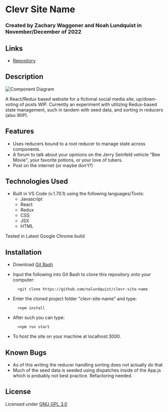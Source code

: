 # Clevr Site Name

### Created by Zachary Waggoner and Noah Lundquist in November/December of 2022

## Links

* [Repository](https://github.com/nalundquist/phoebes-pizza)

## Description

![Component Diagram](./src/img/pizzadiagram.png)

A React/Redux based website for a fictional social media site, up/down-voting of posts WIP.  Currently an experiment with utilizing Redux-based state management, such in tandem with seed data, and sorting in reducers (also WIP).   

## Features

* Uses reducers bound to a root reducer to manage state across components.
* A forum to talk about your opinions on the Jerry Seinfeld vehicle "Bee Movie", your favorite potions, or your love of tubers.
* Post on the internet (or maybe don't?)


## Technologies Used

* Built in VS Code (v.1.70.1) using the following languages/Tools:
	* Javascript
	* React
	* Redux
	* CSS
	* JSX
	* HTML

Tested in Latest Google Chrome build

## Installation


* Download [Git Bash](https://git-scm.com/downloads)
* Input the following into Git Bash to clone this repository onto your computer:

		>git clone https://github.com/nalundquist/clevr-site-name

* Enter the cloned project folder "clevr-site-name" and type:

		>npm install

* After such you can type:

		>npm run start

* To host the site on your machine at localhost:3000.

## Known Bugs


* As of this writing the reducer handling sorting does not actually do that
* Much of the seed data is seeded using dispatches inside of the App.js which is probably not best practice.  Refactoring needed.

## License

Licensed under [GNU GPL 3.0](https://www.gnu.org/licenses/gpl-3.0.en.html)